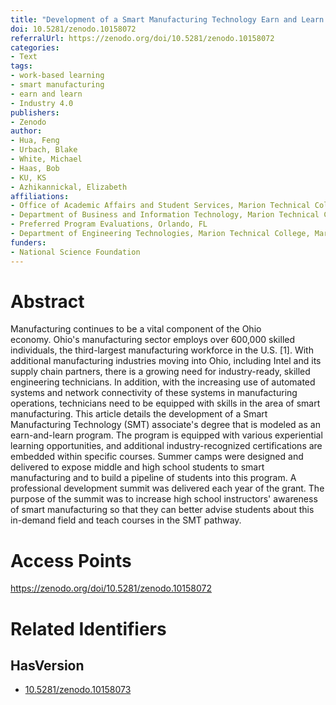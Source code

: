 ```yaml
---
title: "Development of a Smart Manufacturing Technology Earn and Learn Program at a Rural Community College"
doi: 10.5281/zenodo.10158072
referralUrl: https://zenodo.org/doi/10.5281/zenodo.10158072
categories:
- Text
tags:
- work-based learning
- smart manufacturing
- earn and learn
- Industry 4.0
publishers:
- Zenodo
author:
- Hua, Feng
- Urbach, Blake
- White, Michael
- Haas, Bob
- KU, KS
- Azhikannickal, Elizabeth
affiliations:
- Office of Academic Affairs and Student Services, Marion Technical College, Marion, OH
- Department of Business and Information Technology, Marion Technical College, Marion, OH
- Preferred Program Evaluations, Orlando, FL
- Department of Engineering Technologies, Marion Technical College, Marion, OH
funders:
- National Science Foundation
---
```


# Abstract
Manufacturing continues to be a vital component of the Ohio economy. Ohio's manufacturing sector employs over 600,000 skilled individuals, the third-largest manufacturing workforce in the U.S. [1]. With additional manufacturing industries moving into Ohio, including Intel and its supply chain partners, there is a growing need for industry-ready, skilled engineering technicians. In addition, with the increasing use of automated systems and network connectivity of these systems in manufacturing operations, technicians need to be equipped with skills in the area of smart manufacturing. This article details the development of a Smart Manufacturing Technology (SMT) associate's degree that is modeled as an earn-and-learn program. The program is equipped with various experiential learning opportunities, and additional industry-recognized certifications are embedded within specific courses. Summer camps were designed and delivered to expose middle and high school students to smart manufacturing and to build a pipeline of students into this program. A professional development summit was delivered each year of the grant. The purpose of the summit was to increase high school instructors' awareness of smart manufacturing so that they can better advise students about this in-demand field and teach courses in the SMT pathway.

# Access Points
https://zenodo.org/doi/10.5281/zenodo.10158072

# Related Identifiers
## HasVersion
- [10.5281/zenodo.10158073](../../10.5281/zenodo.10158073/)